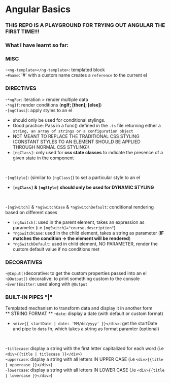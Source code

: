 # Angular Basics

### THIS REPO IS A PLAYGROUND FOR TRYING OUT ANGULAR THE FIRST TIME!!!
### What I have learnt so far:

### MISC
-`<ng-template></ng-template>`: templated block\
-`#name`: '#' with a custom name creates a `reference` to the current el
 
### DIRECTIVES 
-`*ngFor`: iteration > render multiple data\
-`*ngIf`: render conditions (**ngIf; [then]; [else]**)\
-`[ngClass]`: apply styles to an el
  - should only be used for conditional stylings.
  - Good practice: Pass in a func() defined in the `.ts` file returning either a `string, an array of strings or a configuration object`
  - NOT MEANT TO REPLACE THE TRADITIONAL CSS STYLING (CONSTANT STYLES TO AN ELEMENT SHOULD BE APPLIED     
   THROUGH NORMAL CSS STYLING)\
  - `[ngClass]`: only used for **css state classes** to indicate the presence of a given state in the 
  component
<br/>

-`[ngStyle]`: (similar to `[ngClass]`) to set a particular style to an el 
  - **`[ngClass]` & `[ngStyle]` should only be used for DYNAMIC STYLING**
<br/>

-`[ngSwitch]` & `*ngSwitchCase` & `*ngSwitchDefault`: conditional rendering based on different cases
  - `[ngSwitch]`: used in the parent element, takes an expression as parameter (i.e `[ngSwitch]="course.description"`)
  - `*ngSwitchCase`: used in the child element, takes a string as parameter (**IF matches the condition -> the element will be rendered**)
  - `*ngSwitchDefault`: used in child element, NO PARAMETER, render the custom default value if no conditions met

### DECORATIVES
-`@Input()`decorative: to get the custom properties passed into an el\
-`@Output()` decorative: to print something custom to the console\
-`EventEmitter`: used along with `@Output`

### BUILT-IN PIPES "|"
Templated mechanism to transform data and display it in another form\
** STRING FORMAT **
-`date`: display a date (with default or custom format)
  - `<div>{{ startDate | date: 'MM/dd/yyyy' }}</div>`: get the startDate and pipe to `date` fn, which takes a string as format paramter (optional)
<br/>

-`titlecase`: display a string with the first letter capitalized for each word (i.e `<div>{{title | titlecase }}</div>`)\
-`uppercase`: display a string with all letters IN UPPER CASE (i.e `<div>{{title | uppercase }}</div>`)\
-`lowercase`: display a string with all letters IN LOWER CASE (.ie `<div>{{title | lowercase }}</div>`)
